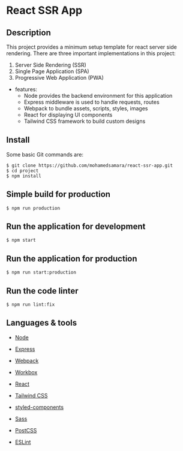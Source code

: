 # React SSR App

## Description

This project provides a minimum setup template for react server side rendering. There are three important implementations in this project:

1. Server Side Rendering (SSR)
2. Single Page Application (SPA)
3. Progressive Web Application (PWA)

* features:
  * Node provides the backend environment for this application
  * Express middleware is used to handle requests, routes
  * Webpack to bundle assets, scripts, styles, images
  * React for displaying UI components
  * Tailwind CSS framework to build custom designs

## Install

Some basic Git commands are:

```
$ git clone https://github.com/mohamedsamara/react-ssr-app.git
$ cd project
$ npm install

```

## Simple build for production

```
$ npm run production

```

## Run the application for development

```
$ npm start

```

## Run the application for production

```
$ npm run start:production

```

## Run the code linter

```
$ npm run lint:fix

```

## Languages & tools

- [Node](https://nodejs.org/en/)

- [Express](https://expressjs.com/)

- [Webpack](https://webpack.js.org/)

- [Workbox](https://developers.google.com/web/tools/workbox)

- [React](https://reactjs.org/)

- [Tailwind CSS](https://tailwindcss.com/)

- [styled-components](https://styled-components.com/)

- [Sass](https://sass-lang.com/)

- [PostCSS](https://postcss.org/)

- [ESLint](https://eslint.org/)